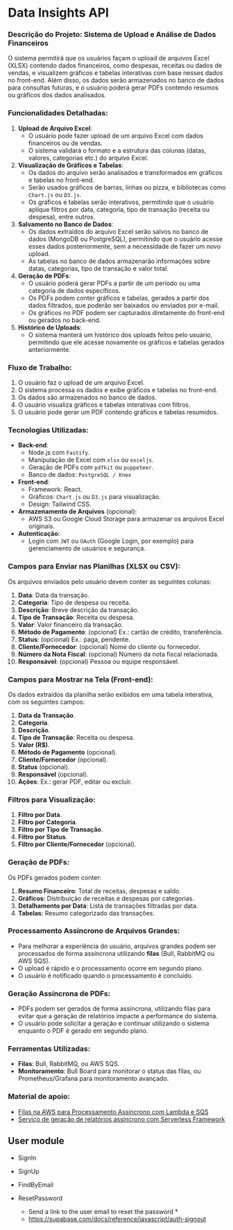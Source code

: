 # Data Insights API

### **Descrição do Projeto: Sistema de Upload e Análise de Dados Financeiros**

O sistema permitirá que os usuários façam o upload de arquivos Excel (XLSX) contendo dados financeiros, como despesas, receitas ou dados de vendas, e visualizem gráficos e tabelas interativas com base nesses dados no front-end. Além disso, os dados serão armazenados no banco de dados para consultas futuras, e o usuário poderá gerar PDFs contendo resumos ou gráficos dos dados analisados.

### **Funcionalidades Detalhadas**:

1. **Upload de Arquivo Excel**:
    - O usuário pode fazer upload de um arquivo Excel com dados financeiros ou de vendas.
    - O sistema validará o formato e a estrutura das colunas (datas, valores, categorias etc.) do arquivo Excel.
2. **Visualização de Gráficos e Tabelas**:
    - Os dados do arquivo serão analisados e transformados em gráficos e tabelas no front-end.
    - Serão usados gráficos de barras, linhas ou pizza, e bibliotecas como `Chart.js` ou `D3.js`.
    - Os gráficos e tabelas serão interativos, permitindo que o usuário aplique filtros por data, categoria, tipo de transação (receita ou despesa), entre outros.
3. **Salvamento no Banco de Dados**:
    - Os dados extraídos do arquivo Excel serão salvos no banco de dados (MongoDB ou PostgreSQL), permitindo que o usuário acesse esses dados posteriormente, sem a necessidade de fazer um novo upload.
    - As tabelas no banco de dados armazenarão informações sobre datas, categorias, tipo de transação e valor total.
4. **Geração de PDFs**:
    - O usuário poderá gerar PDFs a partir de um período ou uma categoria de dados específicos.
    - Os PDFs podem conter gráficos e tabelas, gerados a partir dos dados filtrados, que poderão ser baixados ou enviados por e-mail.
    - Os gráficos no PDF podem ser capturados diretamente do front-end ou gerados no back-end.
5. **Histórico de Uploads**:
    - O sistema manterá um histórico dos uploads feitos pelo usuário, permitindo que ele acesse novamente os gráficos e tabelas gerados anteriormente.

### **Fluxo de Trabalho**:

1. O usuário faz o upload de um arquivo Excel.
2. O sistema processa os dados e exibe gráficos e tabelas no front-end.
3. Os dados são armazenados no banco de dados.
4. O usuário visualiza gráficos e tabelas interativas com filtros.
5. O usuário pode gerar um PDF contendo gráficos e tabelas resumidos.

### **Tecnologias Utilizadas**:

- **Back-end**:
    - Node.js com `Fastify`.
    - Manipulação de Excel com `xlsx` ou `exceljs`.
    - Geração de PDFs com `pdfkit` ou `puppeteer`.
    - Banco de dados: `PostgreSQL / Knex`
- **Front-end**:
    - Framework: React.
    - Gráficos: `Chart.js` ou `D3.js` para visualização.
    - Design: Tailwind CSS.
- **Armazenamento de Arquivos** (opcional):
    - AWS S3 ou Google Cloud Storage para armazenar os arquivos Excel originais.
- **Autenticação**:
    - Login com `JWT` ou `OAuth` (Google Login, por exemplo) para gerenciamento de usuários e segurança.

### **Campos para Enviar nas Planilhas (XLSX ou CSV)**:

Os arquivos enviados pelo usuário devem conter as seguintes colunas:

1. **Data**: Data da transação.
2. **Categoria**: Tipo de despesa ou receita.
3. **Descrição**: Breve descrição da transação.
4. **Tipo de Transação**: Receita ou despesa.
5. **Valor**: Valor financeiro da transação.
6. **Método de Pagamento**: (opcional) Ex.: cartão de crédito, transferência.
7. **Status**: (opcional) Ex.: paga, pendente.
8. **Cliente/Fornecedor**: (opcional) Nome do cliente ou fornecedor.
9. **Número da Nota Fiscal**: (opcional) Número da nota fiscal relacionada.
10. **Responsável**: (opcional) Pessoa ou equipe responsável.

### **Campos para Mostrar na Tela (Front-end)**:

Os dados extraídos da planilha serão exibidos em uma tabela interativa, com os seguintes campos:

1. **Data da Transação**.
2. **Categoria**.
3. **Descrição**.
4. **Tipo de Transação**: Receita ou despesa.
5. **Valor (R$)**.
6. **Método de Pagamento** (opcional).
7. **Cliente/Fornecedor** (opcional).
8. **Status** (opcional).
9. **Responsável** (opcional).
10. **Ações**: Ex.: gerar PDF, editar ou excluir.

### **Filtros para Visualização**:

1. **Filtro por Data**.
2. **Filtro por Categoria**.
3. **Filtro por Tipo de Transação**.
4. **Filtro por Status**.
5. **Filtro por Cliente/Fornecedor** (opcional).

### **Geração de PDFs**:

Os PDFs gerados podem conter:

1. **Resumo Financeiro**: Total de receitas, despesas e saldo.
2. **Gráficos**: Distribuição de receitas e despesas por categorias.
3. **Detalhamento por Data**: Lista de transações filtradas por data.
4. **Tabelas**: Resumo categorizado das transações.

### **Processamento Assíncrono de Arquivos Grandes**:

- Para melhorar a experiência do usuário, arquivos grandes podem ser processados de forma assíncrona utilizando **filas** (Bull, RabbitMQ ou AWS SQS).
- O upload é rápido e o processamento ocorre em segundo plano.
- O usuário é notificado quando o processamento é concluído.

### **Geração Assíncrona de PDFs**:

- PDFs podem ser gerados de forma assíncrona, utilizando filas para evitar que a geração de relatórios impacte a performance do sistema.
- O usuário pode solicitar a geração e continuar utilizando o sistema enquanto o PDF é gerado em segundo plano.

### **Ferramentas Utilizadas**:

- **Filas**: Bull, RabbitMQ, ou AWS SQS.
- **Monitoramento**: Bull Board para monitorar o status das filas, ou Prometheus/Grafana para monitoramento avançado.

### Material de apoio:

- [Filas na AWS para Processamento Assíncrono com Lambda e SQS](https://www.youtube.com/live/Cwg8iiAMSSs)
- [Serviço de geração de relatórios assíncrono com Serverless Framework](https://www.youtube.com/live/DzMEmd4hsRA)


## User module
- SignIn
- SignUp
- FindByEmail

- ResetPassword
  - Send a link to the user email to reset the password *
  - https://supabase.com/docs/reference/javascript/auth-signout

